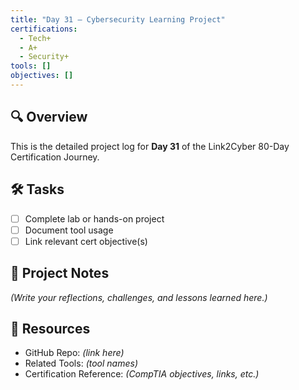 ```yaml
---
title: "Day 31 – Cybersecurity Learning Project"
certifications:
  - Tech+
  - A+
  - Security+
tools: []
objectives: []
---
```


## 🔍 Overview

This is the detailed project log for **Day 31** of the Link2Cyber 80-Day Certification Journey.

## 🛠️ Tasks

- [ ] Complete lab or hands-on project
- [ ] Document tool usage
- [ ] Link relevant cert objective(s)

## 📁 Project Notes

_(Write your reflections, challenges, and lessons learned here.)_

## 🔗 Resources

- GitHub Repo: *(link here)*
- Related Tools: *(tool names)*
- Certification Reference: *(CompTIA objectives, links, etc.)*
